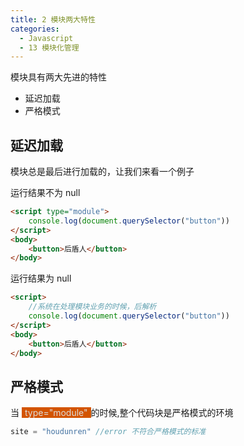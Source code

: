 ```yaml
---
title: 2 模块两大特性
categories:
  - Javascript
  - 13 模块化管理
---
```


模块具有两大先进的特性

- 延迟加载
- 严格模式

## 延迟加载

模块总是最后进行加载的，让我们来看一个例子

运行结果不为 null

```html
<script type="module">
	console.log(document.querySelector("button"))
</script>
<body>
	<button>后盾人</button>
</body>
```

运行结果为 null

```html
<script>
	//系统在处理模块业务的时候，后解析
	console.log(document.querySelector("button"))
</script>
<body>
	<button>后盾人</button>
</body>
```

## 严格模式

当 <span style='background-color:#d35400;color:#ddd;padding:0 5px 0 5px'> type="module"</span>的时候,整个代码块是严格模式的环境

```javascript
site = "houdunren" //error 不符合严格模式的标准
```
